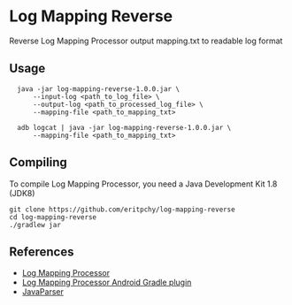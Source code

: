 # Log Mapping Reverse
Reverse Log Mapping Processor output mapping.txt to readable log format

## Usage
```shell script
  java -jar log-mapping-reverse-1.0.0.jar \
      --input-log <path_to_log_file> \
      --output-log <path_to_processed_log_file> \
      --mapping-file <path_to_mapping_txt>
```
```shell script
  adb logcat | java -jar log-mapping-reverse-1.0.0.jar \
      --mapping-file <path_to_mapping_txt>
```

## Compiling
To compile Log Mapping Processor, you need a Java Development Kit 1.8 (JDK8)
```shell script
git clone https://github.com/eritpchy/log-mapping-reverse
cd log-mapping-reverse
./gradlew jar
```

## References
- [Log Mapping Processor](https://github.com/eritpchy/log-mapping-processor)
- [Log Mapping Processor Android Gradle plugin](https://github.com/eritpchy/log-mapping-processor-android-gradle-plugin)
- [JavaParser](https://github.com/javaparser/javaparser)